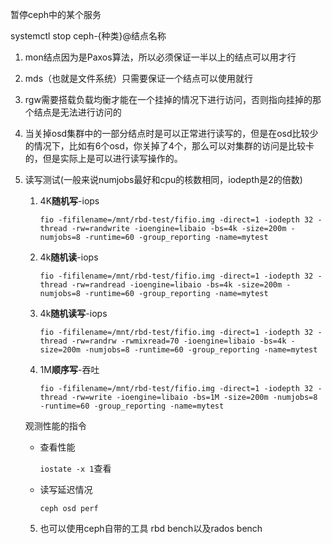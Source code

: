 暂停ceph中的某个服务

systemctl stop ceph-{种类}@结点名称

1. mon结点因为是Paxos算法，所以必须保证一半以上的结点可以用才行

2. mds（也就是文件系统）只需要保证一个结点可以使用就行

3. rgw需要搭载负载均衡才能在一个挂掉的情况下进行访问，否则指向挂掉的那个结点是无法进行访问的

4. 当关掉osd集群中的一部分结点时是可以正常进行读写的，但是在osd比较少的情况下，比如有6个osd，你关掉了4个，那么可以对集群的访问是比较卡的，但是实际上是可以进行读写操作的。

5. 读写测试(一般来说numjobs最好和cpu的核数相同，iodepth是2的倍数)

   1. 4K**随机写**-iops  

      `fio -fifilename=/mnt/rbd-test/fifio.img -direct=1 -iodepth 32 -thread -rw=randwrite -ioengine=libaio -bs=4k -size=200m -numjobs=8 -runtime=60 -group_reporting -name=mytest`

   2. 4k**随机读**-iops 

      `fio -fifilename=/mnt/rbd-test/fifio.img -direct=1 -iodepth 32 -thread -rw=randread -ioengine=libaio -bs=4k -size=200m -numjobs=8 -runtime=60 -group_reporting -name=mytest`

   3. 4k**随机读写**-iops  

      `fio -fifilename=/mnt/rbd-test/fifio.img -direct=1 -iodepth 32 -thread -rw=randrw -rwmixread=70 -ioengine=libaio -bs=4k -size=200m -numjobs=8 -runtime=60 -group_reporting -name=mytest`

   4. 1M**顺序写**-吞吐 

      `fio -fifilename=/mnt/rbd-test/fifio.img -direct=1 -iodepth 32 -thread -rw=write -ioengine=libaio -bs=1M -size=200m -numjobs=8 -runtime=60 -group_reporting -name=mytest`

   观测性能的指令

   - 查看性能

     `iostate -x 1`查看

   - 读写延迟情况

     `ceph osd perf` 

   5. 也可以使用ceph自带的工具  rbd bench以及rados bench